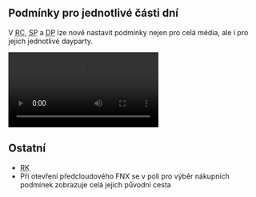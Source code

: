 ﻿---
categories: [fenix]
layout: fenix
---
## Podmínky pro jednotlivé části dní
V <abbr title="Reachové křivky">RC</abbr>, <abbr title="Strategický plán">SP</abbr> a <abbr title="Detailní plán">DP</abbr> lze nově nastavit podmínky nejen pro celá média, ale i pro jejich jednotlivé dayparty.  
 
 <video src="{{site.url}}/data/podminkyprodayparty.mp4" type="video/mp4" controls>Podmínky pro části dnů</video>

 
## Ostatní
<ul>
	<li><abbr title="Reachové křivky">RK</abbr> </li>
	<li>Při otevření předcloudového FNX se v poli pro výběr nákupních podmínek zobrazuje celá jejich původní cesta</li>
</ul>





